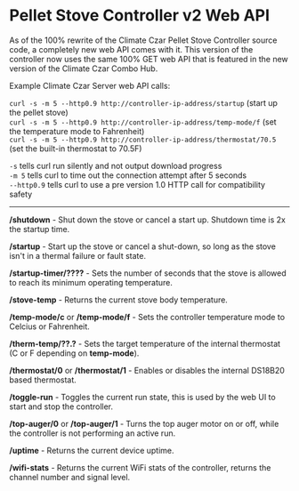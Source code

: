 # Pellet Stove Controller v2 Web API

As of the 100% rewrite of the Climate Czar Pellet Stove Controller source code, a completely new web API comes with it. This version of the controller now uses the same 100% GET web API that is featured in the new version of the Climate Czar Combo Hub.

Example Climate Czar Server web API calls:

`curl -s -m 5 --http0.9 http://controller-ip-address/startup` (start up the pellet stove)<br>
`curl -s -m 5 --http0.9 http://controller-ip-address/temp-mode/f` (set the temperature mode to Fahrenheit)<br>
`curl -s -m 5 --http0.9 http://controller-ip-address/thermostat/70.5` (set the built-in thermostat to 70.5F)<br>

`-s` tells curl run silently and not output download progress<br>
`-m 5` tells curl to time out the connection attempt after 5 seconds<br>
`--http0.9` tells curl to use a pre version 1.0 HTTP call for compatibility safety<br>

---

**/shutdown** - Shut down the stove or cancel a start up. Shutdown time is 2x the startup time.

**/startup** - Start up the stove or cancel a shut-down, so long as the stove isn't in a thermal failure or fault state.

**/startup-timer/????** - Sets the number of seconds that the stove is allowed to reach its minimum operating temperature.

**/stove-temp** - Returns the current stove body temperature.

**/temp-mode/c** or **/temp-mode/f** - Sets the controller temperature mode to Celcius or Fahrenheit.

**/therm-temp/??.?** - Sets the target temperature of the internal thermostat (C or F depending on **temp-mode**).

**/thermostat/0** or **/thermostat/1** - Enables or disables the internal DS18B20 based thermostat.

**/toggle-run** - Toggles the current run state, this is used by the web UI to start and stop the controller.

**/top-auger/0** or **/top-auger/1** - Turns the top auger motor on or off, while the controller is not performing an active run.

**/uptime** - Returns the current device uptime.

**/wifi-stats** - Returns the current WiFi stats of the controller, returns the channel number and signal level.
